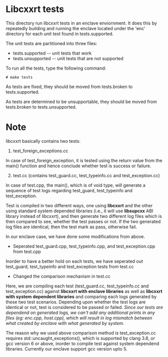 Libcxxrt tests
=============

This directory run libcxxrt tests in an enclave enviornment. It does
this by repeatedly building and running the enclave located under the 'enc' 
directory for each unit test found in tests.supported.

The unit tests are partitioned into three files:

* tests.supported -- unit tests that work
* tests.unsupported -- unit tests that are not supported

To run all the tests, type the following command:

```
# make tests
```

As tests are fixed, they should be moved from tests.broken to tests.supported.

As tests are determined to be unsupportable, they should be moved from
tests.broken to tests.unsupported.

Note
====

libcxxrt basically contains two tests:

  1. test_foreign_exceptions.cc

In case of test_foreign_exception, it is tested using the return value from
the main() function and  hence conclude whether test is success or failure.

  2. test.cc (contains test_guard.cc, test_typeinfo.cc and test_exception.cc)

In case of test.cpp, the main(), which is of void type, will generate a
sequence of test logs  regarding test_guard, test_typeinfo and test_exception.

Test is compiled in two different ways, one using **libcxxrt** and the other
using standard system depended libraries (i.e., it will use **libsupcxx** ABI
library instead of libcxxrt), and then generate two different log files which
is then compared to see, whether the test passes or not. If the two generated
log files are identical, then the test mark as pass, otherwise fail.

In our enclave case, we have done some modifications from above.

* Seperated test_guard.cpp, test_typeinfo.cpp, and test_exception.cpp from
  test.cpp

Inorder to have a better hold on each tests, we have seperated out test_guard,
test_typeinfo and test_exception tests from test.cc

* Changed the comparison mechanism in test.cc

Here, we are compiling each test (test_guard.cc, test_typeinfo.cc and
test_exception.cc) against **libcxxrt with enclave libraries** as well as
**libcxxrt with system dependent libraries** and comparing each logs generated
by these two test scenarios. Depending upon whether the test logs are identical
or not, test is considered to be passed or failed. *Since our tests are dependend
on generated logs, we can't add any additional prints in any files (eg: enc.cpp,
host.cpp), which will result in log mismatch between what created by enclave
with what generated by system.*

The reason why we used above comparison method is test_exception.cc requires
std::uncaught_exceptions(), which is supported by clang 3.8, or gcc version 6
or above, inorder to compile test against system dependend libraries. Currently
our enclave support gcc version upto 5.
